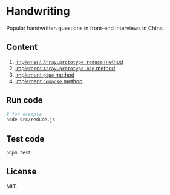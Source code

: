 # Handwriting

Popular handwritten questions in front-end interviews in China.

## Content

1. [Implement `Array.prototype.reduce` method](./src/reduce.js)
2. [Implement `Array.prototype.map` method](./src/map.js)
3. [Implement `pipe` method](./src/pipe.js)
4. [Implement `compose` method](./src/compose.js)

## Run code

```bash
# for example
node src/reduce.js
```

## Test code

```bash
pnpm test
```

## License

MIT.
